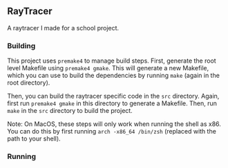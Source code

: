 ## RayTracer

A raytracer I made for a school project.

### Building

This project uses `premake4` to manage build steps. First, generate the root level Makefile using `premake4 gmake`. This will generate a new Makefile, which you can use to build the dependencies by running `make` (again in the root directory).

Then, you can build the raytracer specific code in the `src` directory. Again, first run `premake4 gmake` in this directory to generate a Makefile. Then, run `make` in the `src` directory to build the project.

Note: On MacOS, these steps will only work when running the shell as x86. You can do this by first running `arch -x86_64 /bin/zsh` (replaced with the path to your shell).

### Running


